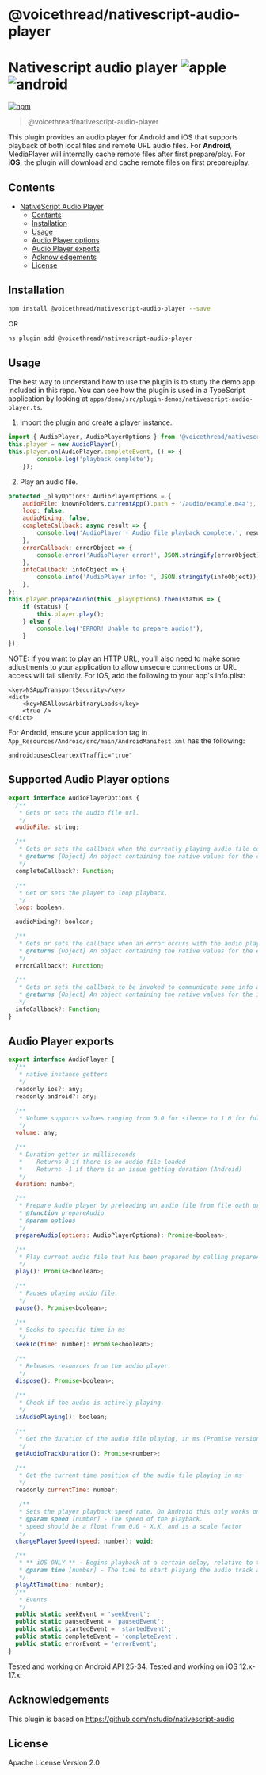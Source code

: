 # @voicethread/nativescript-audio-player

# Nativescript audio player ![apple](https://cdn3.iconfinder.com/data/icons/picons-social/57/16-apple-32.png) ![android](https://cdn4.iconfinder.com/data/icons/logos-3/228/android-32.png)

[![npm](https://img.shields.io/npm/v/@voicethread/nativescript-audio-player?style=flat-square)](https://www.npmjs.com/package/@voicethread/nativescript-audio-player)

> @voicethread/nativescript-audio-player

This plugin provides an audio player for Android and iOS that supports playback of both local files and remote URL audio files.  For  **Android**,  MediaPlayer will internally cache remote files after first prepare/play. For **iOS**, the plugin will download and cache remote files on first prepare/play. 

## Contents

- [NativeScript Audio Player](#nativescript-audio-player)
  - [Contents](#contents)
  - [Installation](#installation)
  - [Usage](#usage)
  - [Audio Player options](#supported-audio-player-options)
  - [Audio Player exports](#Audio-Player-exports) 
  - [Acknowledgements](#acknowledgements)
  - [License](#license)

## Installation

```bash
npm install @voicethread/nativescript-audio-player --save
```

OR 

```bash
ns plugin add @voicethread/nativescript-audio-player
```

## Usage

The best way to understand how to use the plugin is to study the demo app included in this repo. You can see how the plugin is used in a TypeScript application by looking at `apps/demo/src/plugin-demos/nativescript-audio-player.ts`.


1. Import the plugin and create a player instance.
```javascript
import { AudioPlayer, AudioPlayerOptions } from '@voicethread/nativescript-audio-player';
this.player = new AudioPlayer();
this.player.on(AudioPlayer.completeEvent, () => {
        console.log('playback complete');
    });
```

2. Play an audio file.
```javascript 
protected _playOptions: AudioPlayerOptions = {
    audioFile: knownFolders.currentApp().path + '/audio/example.m4a';,
    loop: false,
    audioMixing: false,
    completeCallback: async result => {
        console.log('AudioPlayer - Audio file playback complete.', result);
    },
    errorCallback: errorObject => {
        console.error('AudioPlayer error!', JSON.stringify(errorObject));
    },
    infoCallback: infoObject => {
        console.info('AudioPlayer info: ', JSON.stringify(infoObject));
    },
};
this.player.prepareAudio(this._playOptions).then(status => {
    if (status) {    
        this.player.play();    
    } else {
        console.log('ERROR! Unable to prepare audio!');
    }
});
```

NOTE: If you want to play an HTTP URL, you'll also need to make some adjustments to your application to allow unsecure connections or URL access will fail silently. 
For iOS, add the following to your app's Info.plist:
```
<key>NSAppTransportSecurity</key>  
<dict>  
    <key>NSAllowsArbitraryLoads</key>
    <true />  
</dict>
```

For Android, ensure your application tag in `App_Resources/Android/src/main/AndroidManifest.xml` has the following:

```
android:usesCleartextTraffic="true"
```

## Supported Audio Player options
```javascript 
export interface AudioPlayerOptions {
  /**
   * Gets or sets the audio file url.
   */
  audioFile: string;

  /**
   * Gets or sets the callback when the currently playing audio file completes.
   * @returns {Object} An object containing the native values for the callback.
   */
  completeCallback?: Function;

  /**
   * Get or sets the player to loop playback.
   */
  loop: boolean;

  audioMixing?: boolean;

  /**
   * Gets or sets the callback when an error occurs with the audio player.
   * @returns {Object} An object containing the native values for the error callback.
   */
  errorCallback?: Function;

  /**
   * Gets or sets the callback to be invoked to communicate some info and/or warning about the media or its playback.
   * @returns {Object} An object containing the native values for the info callback.
   */
  infoCallback?: Function;
}
```

## Audio Player exports

```javascript 
export interface AudioPlayer {
  /**
   * native instance getters
   */
  readonly ios?: any;
  readonly android?: any;

  /**
   * Volume supports values ranging from 0.0 for silence to 1.0 for full volume
   */
  volume: any;

  /**
   * Duration getter in milliseconds
   *    Returns 0 if there is no audio file loaded
   *    Returns -1 if there is an issue getting duration (Android)
   */
  duration: number;

  /**
   * Prepare Audio player by preloading an audio file from file oath or URL
   * @function prepareAudio
   * @param options
   */
  prepareAudio(options: AudioPlayerOptions): Promise<boolean>;

  /**
   * Play current audio file that has been prepared by calling prepareAudio(options)
   */
  play(): Promise<boolean>;

  /**
   * Pauses playing audio file.
   */
  pause(): Promise<boolean>;

  /**
   * Seeks to specific time in ms
   */
  seekTo(time: number): Promise<boolean>;

  /**
   * Releases resources from the audio player.
   */
  dispose(): Promise<boolean>;

  /**
   * Check if the audio is actively playing.
   */
  isAudioPlaying(): boolean;

  /**
   * Get the duration of the audio file playing, in ms (Promise version of duration property getter)
   */
  getAudioTrackDuration(): Promise<number>;

  /**
   * Get the current time position of the audio file playing in ms
   */
  readonly currentTime: number;

   /**
   * Sets the player playback speed rate. On Android this only works on API 23+.
   * @param speed [number] - The speed of the playback.
   * speed should be a float from 0.0 - X.X, and is a scale factor
   */
  changePlayerSpeed(speed: number): void;

  /**
   * ** iOS ONLY ** - Begins playback at a certain delay, relative to the current playback time.
   * @param time [number] - The time to start playing the audio track at.
   */
  playAtTime(time: number);
  /**
   * Events
   */
  public static seekEvent = 'seekEvent';
  public static pausedEvent = 'pausedEvent';
  public static startedEvent = 'startedEvent';
  public static completeEvent = 'completeEvent';
  public static errorEvent = 'errorEvent';
}
```

Tested and working on Android API 25-34.
Tested and working on iOS 12.x-17.x. 

## Acknowledgements

This plugin is based on https://github.com/nstudio/nativescript-audio


## License

Apache License Version 2.0
